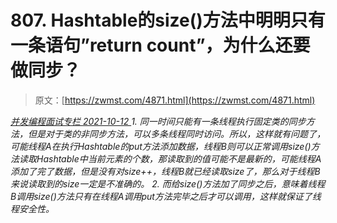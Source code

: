 <!--yml
category: 未分类
date: 0001-01-01 00:00:00
-->

# 807\. Hashtable的size()⽅法中明明只有⼀条语句”return count”，为什么还要做同步？

> 原文：[https://zwmst.com/4871.html](https://zwmst.com/4871.html)

   [ *并发编程面试专栏* ](https://zwmst.com/%e5%b9%b6%e5%8f%91%e7%bc%96%e7%a8%8b%e9%9d%a2%e8%af%95%e4%b8%93%e6%a0%8f)*[ <time datetime="2021-10-13T00:17:32+08:00"> 2021-10-12 </time> ](https://zwmst.com/4871.html)  1.  同⼀时间只能有⼀条线程执⾏固定类的同步⽅法，但是对于类的⾮同步⽅法，可以多条线程同时访问。所以，这样就有问题了，可能线程A在执⾏Hashtable的put⽅法添加数据，线程B则可以正常调⽤size()⽅法读取Hashtable中当前元素的个数，那读取到的值可能不是最新的，可能线程A添加了完了数据，但是没有对size++，线程B就已经读取size了，那么对于线程B来说读取到的size⼀定是不准确的。
2.  ⽽给size()⽅法加了同步之后，意味着线程B调⽤size()⽅法只有在线程A调⽤put⽅法完毕之后才可以调⽤，这样就保证了线程安全性。*
